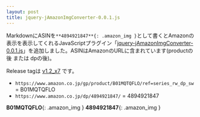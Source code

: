 ```yaml
---
layout: post
title: jquery-jAmazonImgConverter-0.0.1.js
---
```


MarkdownにASINを`**4894921847**{: .amazon_img }`として書くとAmazonの表示を表示してくれるJavaScriptプラグイン「[jquery-jAmazonImgConverter-0.0.1.js](https://github.com/xinolinx/xinolinx.github.io/blob/7bb67fbebdf9d6942cad058a824a48945178ee01/js/jquery-jAmazonImgConverter-0.0.1.js)」を追加しました。ASINはAmazonのURLに含まれています(productの後 または dpの後)。

Release tagは [v1.2_x7](https://github.com/xinolinx/xinolinx.github.io/releases/tag/v1.2_x7) です。

- `https://www.amazon.co.jp/gp/product/B01MQTQFLO/ref=series_rw_dp_sw` = B01MQTQFLO
- `https://www.amazon.co.jp/dp/4894921847/` = 4894921847

**B01MQTQFLO**{: .amazon_img } **4894921847**{: .amazon_img }
